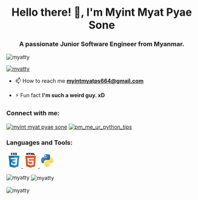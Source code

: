 <h1 align="center">Hello there! 👋, I'm Myint Myat Pyae Sone</h1>
<h3 align="center">A passionate Junior Software Engineer from Myanmar.</h3>

<p align="left"> <img src="https://komarev.com/ghpvc/?username=myatty&label=Profile%20views&color=0e75b6&style=flat" alt="myatty" /> </p>

<p align="left"> <a href="https://github.com/ryo-ma/github-profile-trophy"><img src="https://github-profile-trophy.vercel.app/?username=myatty" alt="myatty" /></a> </p>

- 📫 How to reach me **myintmyatps664@gmail.com**

- ⚡ Fun fact **I'm such a weird guy. xD**

<h3 align="left">Connect with me:</h3>
<p align="left">
<a href="https://www.facebook.com/MerlinAndDestiny" target="blank"><img align="center" src="https://raw.githubusercontent.com/rahuldkjain/github-profile-readme-generator/master/src/images/icons/Social/facebook.svg" alt="myint myat pyae sone" height="30" width="40" /></a>
<a href="https://instagram.com/pm_me_ur_python_tips" target="blank"><img align="center" src="https://raw.githubusercontent.com/rahuldkjain/github-profile-readme-generator/master/src/images/icons/Social/instagram.svg" alt="pm_me_ur_python_tips" height="30" width="40" /></a>
</p>

<h3 align="left">Languages and Tools:</h3>
<p align="left"> <a href="https://www.w3schools.com/css/" target="_blank" rel="noreferrer"> <img src="https://raw.githubusercontent.com/devicons/devicon/master/icons/css3/css3-original-wordmark.svg" alt="css3" width="40" height="40"/> </a> <a href="https://www.w3.org/html/" target="_blank" rel="noreferrer"> <img src="https://raw.githubusercontent.com/devicons/devicon/master/icons/html5/html5-original-wordmark.svg" alt="html5" width="40" height="40"/> </a> <a href="https://www.python.org" target="_blank" rel="noreferrer"> <img src="https://raw.githubusercontent.com/devicons/devicon/master/icons/python/python-original.svg" alt="python" width="40" height="40"/> </a> </p>

<p><img align="left" src="https://github-readme-stats.vercel.app/api/top-langs?username=myatty&show_icons=true&locale=en&layout=compact" alt="myatty" /></p>

<p>&nbsp;<img align="center" src="https://github-readme-stats.vercel.app/api?username=myatty&show_icons=true&locale=en" alt="myatty" /></p>

<p><img align="center" src="https://github-readme-streak-stats.herokuapp.com/?user=myatty&" alt="myatty" /></p>
